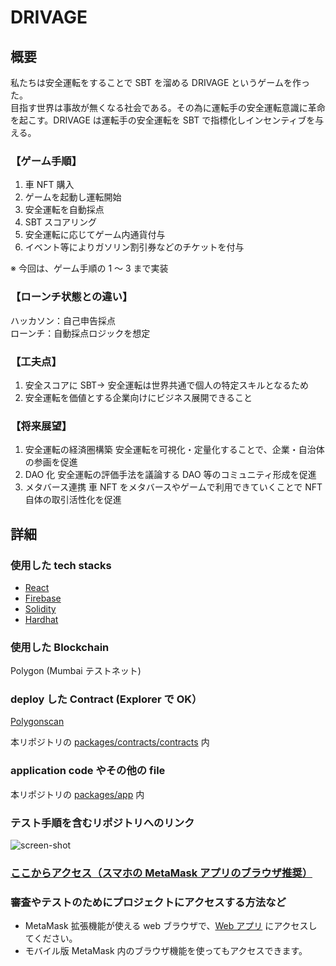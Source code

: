 # DRIVAGE

## 概要

私たちは安全運転をすることで SBT を溜める DRIVAGE というゲームを作った。  
目指す世界は事故が無くなる社会である。その為に運転手の安全運転意識に革命を起こす。DRIVAGE は運転手の安全運転を SBT で指標化しインセンティブを与える。

### 【ゲーム手順】

1. 車 NFT 購入
2. ゲームを起動し運転開始
3. 安全運転を自動採点
4. SBT スコアリング
5. 安全運転に応じてゲーム内通貨付与
6. イベント等によりガソリン割引券などのチケットを付与

※ 今回は、ゲーム手順の 1 ～ 3 まで実装

### 【ローンチ状態との違い】

ハッカソン：自己申告採点  
ローンチ：自動採点ロジックを想定

### 【工夫点】

1. 安全スコアに SBT→ 安全運転は世界共通で個人の特定スキルとなるため
2. 安全運転を価値とする企業向けにビジネス展開できること

### 【将来展望】

1. 安全運転の経済圏構築
   安全運転を可視化・定量化することで、企業・自治体の参画を促進
2. DAO 化
   安全運転の評価手法を議論する DAO 等のコミュニティ形成を促進
3. メタバース連携
   車 NFT をメタバースやゲームで利用できていくことで NFT 自体の取引活性化を促進

## 詳細

### 使用した tech stacks

- [React]()
- [Firebase]()
- [Solidity]()
- [Hardhat]()

### 使用した Blockchain

Polygon (Mumbai テストネット)

### deploy した Contract (Explorer で OK）

[Polygonscan](https://mumbai.polygonscan.com/address/0xed1740eDd7BAb6e380A1CE469960F3d4D4cE0482)

本リポジトリの [packages/contracts/contracts](packages/contracts/contracts/) 内

### application code やその他の file

本リポジトリの [packages/app](packages/app) 内

### テスト手順を含むリポジトリへのリンク

![screen-shot](https://user-images.githubusercontent.com/47882266/200173722-347d5d99-1e7c-4750-9d29-61041b575229.gif)

### [ここからアクセス（スマホの MetaMask アプリのブラウザ推奨）](https://drivage-ac98e.web.app/#/top)

### 審査やテストのためにプロジェクトにアクセスする方法など

- MetaMask 拡張機能が使える web ブラウザで、[Web アプリ](https://drivage-ac98e.web.app/#/top) にアクセスしてください。
- モバイル版 MetaMask 内のブラウザ機能を使ってもアクセスできます。
